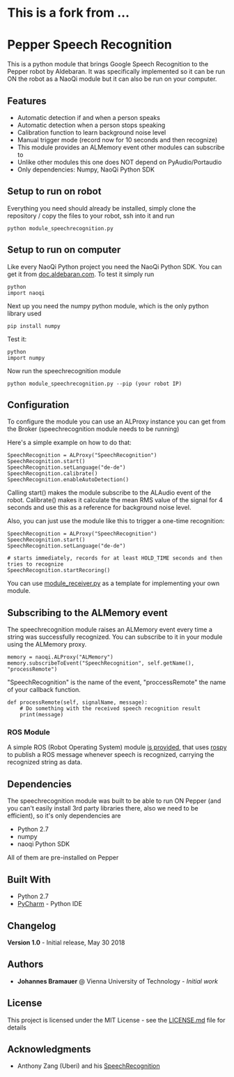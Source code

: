 # This is a fork from ...

# Pepper Speech Recognition

This is a python module that brings Google Speech Recognition to the Pepper robot by Aldebaran.
It was specifically implemented so it can be run ON the robot as a NaoQi module but it can also be run on your computer.

## Features
* Automatic detection if and when a person speaks
* Automatic detection when a person stops speaking
* Calibration function to learn background noise level
* Manual trigger mode (record now for 10 seconds and then recognize)
* This module provides an ALMemory event other modules can subscribe to
* Unlike other modules this one does NOT depend on PyAudio/Portaudio
* Only dependencies: Numpy, NaoQi Python SDK

## Setup to run on robot
Everything you need should already be installed, simply clone the repository / copy the files to your robot, ssh into it and run

 ```
python module_speechrecognition.py
```

## Setup to run on computer

Like every NaoQi Python project you need the NaoQi Python SDK. You can get it from [doc.aldebaran.com](http://doc.aldebaran.com/2-5/dev/python/install_guide.html).
To test it simply run

```
python
import naoqi
```

Next up you need the numpy python module, which is the only python library used

```
pip install numpy
```

Test it:

```
python
import numpy
```

Now run the speechrecognition module


 ```
python module_speechrecognition.py --pip (your robot IP)
```

## Configuration
To configure the module you can use an ALProxy instance you can get from the Broker (speechrecognition module needs to be running)

Here's a simple example on how to do that:

```
SpeechRecognition = ALProxy("SpeechRecognition")
SpeechRecognition.start()
SpeechRecognition.setLanguage("de-de")
SpeechRecognition.calibrate()
SpeechRecognition.enableAutoDetection()
```
Calling start() makes the module subscribe to the ALAudio event of the robot. Calibrate() makes it calculate the mean RMS value of the signal for 4 seconds and use this as a reference for background noise level.

Also, you can just use the module like this to trigger a one-time recognition:
```
SpeechRecognition = ALProxy("SpeechRecognition")
SpeechRecognition.start()
SpeechRecognition.setLanguage("de-de")

# starts immediately, records for at least HOLD_TIME seconds and then tries to recognize
SpeechRecognition.startRecoring() 
```

You can use [module_receiver.py](module_receiver.py) as a template for implementing your own module.

## Subscribing to the ALMemory event
The speechrecognition module raises an ALMemory event every time a string was successfully recognized. You can subscribe to it in your module using the ALMemory proxy.

```
memory = naoqi.ALProxy("ALMemory")
memory.subscribeToEvent("SpeechRecognition", self.getName(), "processRemote")
```

"SpeechRecognition" is the name of the event, "proccessRemote" the name of your callback function.

```
def processRemote(self, signalName, message):
    # Do something with the received speech recognition result
    print(message)
```

### ROS Module
A simple ROS (Robot Operating System) module [is provided](ros_receiver.py), that uses [rospy](http://wiki.ros.org/rospy) to publish a ROS message whenever speech is recognized, carrying the recognized string as data.

## Dependencies
The speechrecognition module was built to be able to run ON Pepper (and you can't easily install 3rd party libraries there, also we need to be efficient), so it's only dependencies are
* Python 2.7
* numpy
* naoqi Python SDK

All of them are pre-installed on Pepper

## Built With

* Python 2.7
* [PyCharm](https://www.jetbrains.com/pycharm/) - Python IDE

## Changelog

**Version 1.0** - Initial release, May 30 2018

## Authors

* **Johannes Bramauer** @ Vienna University of Technology - *Initial work*

## License

This project is licensed under the MIT License - see the [LICENSE.md](LICENSE.md) file for details

## Acknowledgments

* Anthony Zang (Uberi) and his [SpeechRecognition](https://github.com/Uberi/speech_recognition)
